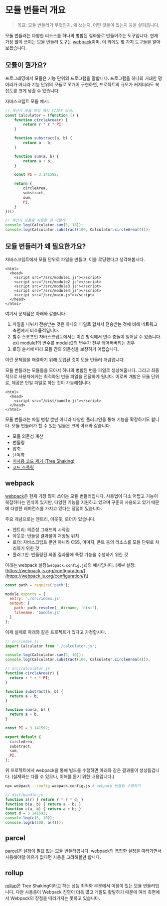 # 모듈 번들러 개요

> 목표: 모듈 번들러가 무엇인지, 왜 쓰는지, 어떤 것들이 있는지 등을 살펴봅니다.

모듈 번들러는 다양한 리소스를 하나의 병합된 결롸물로 만들어주는 도구입니다. 현재 가장 많이 쓰이는 모듈 번들러 도구는 [webpack](https://webpack.js.org/)이며, 이 외에도 몇 가지 도구들을 알아보겠습니다.

## 모듈이 뭔가요?

프로그래밍에서 모듈은 기능 단위의 프로그램을 말합니다. 프로그램을 하나의 거대한 덩어리가 아니라 기능 단위의 모듈로 쪼개어 구현하면, 프로젝트의 규모가 커지더라도 복잡도를 크게 낮출 수 있습니다.

자바스크립트 모듈 예시:

```javascript
// 계산기 모듈 작성 예시 (IIFE 방식)
const Calculator = (function () {
    function circleArea(r) {
        return r * r * PI;
    }

    function substract(a, b) {
        return a - b;
    }

    function sum(a, b) {
        return a + b;
    }

    const PI = 3.141592;

    return {
        circleArea,
        substract,
        sum,
        PI,
    }
})()

// 계산기 모듈을 사용할 땐 이렇게
console.log(Calculator.sum(5, 10));
console.log(Calculator.substract(100, Calculator.circleArea(4)));
```

## 모듈 번들러가 왜 필요한가요?

자바스크립트에서 모듈 단위로 파일을 만들고, 이를 로딩했다고 생각해봅시다.

```markup
<html>
  <head>
    <script src="/src/module1.js"></script>
    <script src="/src/module2.js"></script>
    <script src="/src/module3.js"></script>
    <script src="/src/module4.js"></script>
    <script src="/src/main.js"></script>
  </head>
</html>
```

여기서 문제점은 아래와 같습니다.

1. 파일을 나눠서 전송받는 것은 하나의 파일로 합쳐서 전송받는 것에 비해 네트워크 측면에서 비효율적입니다.
2. 함수 스코프인 자바스크립트에서는 이런 방식에서 변수 충돌이 일어날 수 있습니다. ex\) module1의 변수를 module2의 변수가 전부 덮어써버리는 경우
3. 로딩 순서에 따라 모듈 간의 의존성을 보장하기 어렵습니다.

이런 문제점을 해결하기 위해 도입된 것이 모듈 번들러 개념입니다.

모듈 번들러는 모듈들을 모아서 하나의 병합된 번들 파일로 생성해줍니다. 그리고 최종적으로 사용자에게는 최적화된 번들 파일을 전달하게 됩니다. 이로써 개발은 모듈 단위로, 제공은 단일 파일로 하는 것이 가능해집니다.

```markup
<html>
  <head>
    <script src="/dist/bundle.js"></script>
  </head>
</html>
```

모듈 번들러는 파일 병합 뿐만 아니라 다양한 플러그인을 통해 기능을 확장하기도 합니다. 모듈 번들러가 할 수 있는 일들은 크게 아래와 같습니다.

* 모듈 의존성 계산
* 번들링
* 압축
* 난독화
* [미사용 코드 제거 \(Tree Shaking\)](https://ui.toast.com/weekly-pick/ko_20180716)
* [코드 스플릿](https://ko.reactjs.org/docs/code-splitting.html)

## webpack

[webpack](https://webpack.js.org/)은 현재 가장 많이 쓰이는 모듈 번들러입니다. 사용법이 다소 어렵고 기능이 복잡하다는 인식이 있지만, 다양한 기능을 지원하고 있으며 꾸준히 사용되고 있기 때문에 다양한 레퍼런스를 가지고 있다는 장점이 있습니다.

주요 개념으로는 엔트리, 아웃풋, 로더가 있습니다.

* 엔트리: 의존성 그래프의 시작점
* 아웃풋: 번들링 결과물이 저장될 위치
* 로더: 자바스크립트 뿐만 아니라 CSS, 이미지, 폰트 등의 리소스를 모듈 단위로 처리하기 위한 것
* 플러그인: 번들링된 최종 결과물에 특정 기능을 수행하기 위한 것

아래는 webpack 설정\(`webpack.config.js`\)의 예시입니다. \(세부 설정: [https://webpack.js.org/configuration/](https://webpack.js.org/configuration/)\)

```javascript
const path = require('path');

module.exports = {
  entry: './src/index.js',
  output: {
    path: path.resolve(__dirname, 'dist'),
    filename: 'bundle.js'
  }
};
```

이제 실제로 아래와 같은 프로젝트가 있다고 가정합시다.

```javascript
// src/index.js
import Calculator from './calculator.js';

console.log(Calculator.sum(5, 10));
console.log(Calculator.substract(100, Calculator.circleArea(4)));
```

```javascript
// src/calculator.js
function circleArea(r) {
  return r * r * PI;
}

function substract(a, b) {
  return a - b;
}

function sum(a, b) {
  return a + b;
}

const PI = 3.141592;

export default {
  circleArea,
  substract,
  sum,
  PI,
};
```

위 프로젝트에서 webpack을 통해 빌드를 수행하면 아래와 같은 결과물이 생성될겁니다. \(실제와는 다를 수 있으나, 이해를 돕기 위한 내용입니다.\)

```bash
npx webpack --config webpack.config.js # webpack 번들링 수행하기
```

```javascript
// dist/bundle.js
function a(r) { return r * r * d; }
function b(a, b) { return a - b; }
function c(a, b) { return a + b; }
const d = 3.141592;
console.log(c(5, 10));
console.log(b(100, a(4)));
```

## parcel

[parcel](https://parceljs.org/)은 설정이 필요 없는 모듈 번들러입니다. webpack의 복잡한 설정을 따라가면서 사용해야할 이유가 없다면 사용을 고려해볼만 합니다.

## rollup

[rollup](https://rollupjs.org/)은 Tree Shaking이라고 하는 성능 최적화 부분에서 이점이 있는 모듈 번들러입니다. 다만 사용층이 Webpack 진영이 더욱 많고 개발도 활발하기 때문에 여러 측면에서 Webpack의 장점을 따라가지는 못하고 있습니다.

